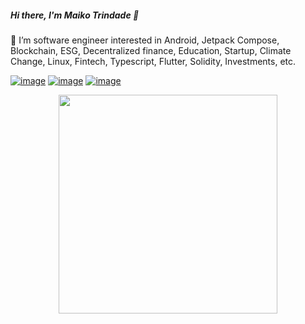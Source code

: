 ##### Hi there, I'm Maiko Trindade 👋

🔭 I’m software engineer interested in Android, Jetpack Compose, Blockchain, ESG, Decentralized finance, Education, Startup, Climate Change, Linux, Fintech, Typescript, Flutter, Solidity, Investments, etc.

<a href="https://www.linkedin.com/in/maikotrindade/">![image](https://img.shields.io/badge/LinkedIn-0077B5?style=for-the-badge&logo=linkedin&logoColor=white)</a>
<a href="https://twitter.com/maikotrindade">![image](https://img.shields.io/badge/Twitter-1DA1F2?style=for-the-badge&logo=twitter&logoColor=white)</a>
<a href="https://maikotrindade.github.io/">![image](https://img.shields.io/badge/website-383838?style=for-the-badge)</a>

<p align='center'>
  <a href="#"><img src="https://github-readme-stats.vercel.app/api?username=maikotrindade&show_icons=true&count_private=true&theme=tokyonight&hide=prs,issues,contribs" width="350"></a>
</p>

